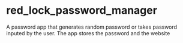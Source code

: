 # red_lock_password_manager
A password app that generates random password or takes password inputed by the user. 
The app stores the password and the website
